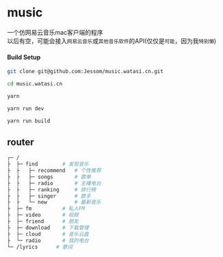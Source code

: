 # music
一个仿网易云音乐mac客户端的程序<br />
以后有空，可能会接入`网易云音乐`或`其他音乐软件`的API(仅仅是`可能`，因为我`特别懒`)

#### Build Setup

``` bash
git clone git@github.com:Jessom/music.watasi.cn.git

cd music.watasi.cn

yarn

yarn run dev

yarn run build
```

## router
```bash
┌─ /
├  ├─ find        # 发现音乐
├  ├   ├─ recommend   # 个性推荐
├  ├   ├─ songs       # 歌单
├  ├   ├─ radio       # 主播电台
├  ├   ├─ ranking     # 排行榜
├  ├   ├─ singer      # 歌手
├  ├   └─ new         # 最新音乐
├  ├─ fm          # 私人FM
├  ├─ video       # 视频
├  ├─ friend      # 朋友
├  ├─ download    # 下载管理
├  ├─ cloud       # 音乐云盘
├  └─ radio       # 我的电台
└─ /lyrics		# 歌词
```
